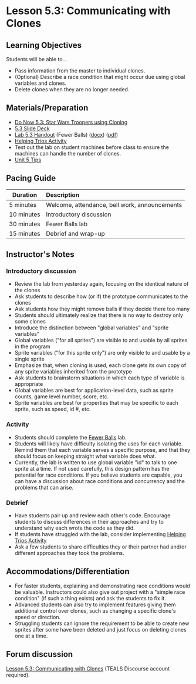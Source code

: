 # Lesson 5.3: Communicating with Clones

## Learning Objectives

Students will be able to...

* Pass information from the master to individual clones.
* (Optional) Describe a race condition that might occur due using global variables and clones.
* Delete clones when they are no longer needed.

## Materials/Preparation

* [Do Now 5.3: Star Wars Troopers using Cloning](do_now_53.md)
* [5.3 Slide Deck](https://github.com/TEALSK12/introduction-to-computer-science/raw/master/slidedecks/TEALS%20SNAP%205.3.pptx)
* [Lab 5.3 Handout](lab_53.md) (Fewer Balls) ([docx](https://github.com/TEALSK12/introduction-to-computer-science/raw/master/Unit%205%20Word/Lab%205.3%20Fewer%20Balls.docx)) ([pdf](https://github.com/TEALSK12/introduction-to-computer-science/raw/master/Unit%205%20PDF/Lab%205.3%20Fewer%20Balls.pdf))
* [Helping Trios Activity](helping_trios.md)
* Test out the lab on student machines before class to ensure the machines can handle the number of clones.
* [Unit 5 Tips](unit_5_tips.md)

## Pacing Guide

| Duration   | Description                                   |
| ---------- | :--------------------------------------------- |
| 5 minutes  | Welcome, attendance, bell work, announcements |
| 10 minutes | Introductory discussion                       |
| 30 minutes | Fewer Balls lab                       |
| 15 minutes | Debrief and wrap-up |

## Instructor's Notes

### Introductory discussion

* Review the lab from yesterday again, focusing on the identical nature of the clones
* Ask students to describe how (or if) the prototype communicates to the clones
* Ask students how they might remove balls if they decide there too many
* Students should ultimately realize that there is no way to destroy only some clones
* Introduce the distinction between "global variables" and "sprite variables"
* Global variables ("for all sprites") are visible to and usable by all sprites in the program
* Sprite variables ("for this sprite only") are only visible to and usable by a single sprite
* Emphasize that, when cloning is used, each clone gets its own copy of any sprite variables inherited from the prototype
* Ask students to brainstorm situations in which each type of variable is appropriate
* Global variables are best for application-level data, such as sprite counts, game level number, score, etc.
* Sprite variables are best for properties that may be specific to each sprite, such as speed, id #, etc.

### Activity

* Students should complete the [Fewer Balls](lab_53.md) lab.
* Students will likely have difficulty isolating the uses for each variable.  Remind them that each variable serves a specific purpose, and that they should focus on keeping straight what variable does what.
* Currently, the lab is written to use global variable "id" to talk to one sprite at a time. If not used carefully, this design pattern has the potential for race conditions. If you believe students are capable, you can have a discussion about race conditions and concurrency and the problems that can arise.

### Debrief

* Have students pair up and review each other's code.  Encourage students to discuss differences in their approaches and try to understand why each wrote the code as they did.
* If students have struggled with the lab, consider implementing [Helping Trios Activity](helping_trios.md)
* Ask a few students to share difficulties they or their partner had and/or different approaches they took the problems.

## Accommodations/Differentiation

* For faster students, explaining and demonstrating race conditions would be valuable. Instructors could also give out project with a "simple race condition" (if such a thing exists) and ask the students to fix it.
* Advanced students can also try to implement features giving them additional control over clones, such as changing a specific clone's speed or direction.
* Struggling students can ignore the requirement to be able to create new sprites after some have been deleted and just focus on deleting clones one at a time.

## Forum discussion

[Lesson 5.3: Communicating with Clones](http://forums.tealsk12.org/c/intro-unit-5-cloning/lesson-5-3-communicating-with-cloneslesson-5-3-c) (TEALS Discourse account required).
